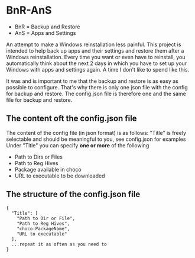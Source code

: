 # BnR-AnS

- BnR = Backup and Restore
- AnS = Apps and Settings

An attempt to make a Windows reinstallation less painful. This project is intended to help back up apps and their settings and restore them after a Windows reinstallation.
Every time you want or even have to reinstall, you automatically think about the next 2 days in which you have to set up your Windows with apps and settings again. A time I don't like to spend like this.

It was and is important to me that the backup and restore is as easy as possible to configure. That's why there is only one json file with the config for backup and restore. The config.json file is therefore one and the same file for backup and restore. 

## The content oft the config.json file
The content of the config file (in json format) is as follows:
"Title" is freely selectable and should be meaningful to you, see config.json for examples
Under "Title" you can specify **one or more** of the following
 - Path to Dirs or Files
 - Path to Reg Hives
 - Package available in choco 
 - URL to executable to be downloaded

## The structure of the config.json file
```
{
  "Title": [
    "Path to Dir or File",
    "Path to Reg Hives",
    "choco:PackageName",
    "URL to executable"
  ],
  ...repeat it as often as you need to
}
```
